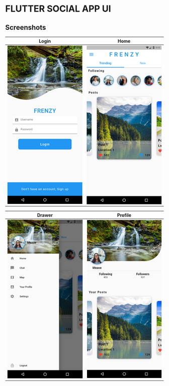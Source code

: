 # FLUTTER SOCIAL APP UI 



## Screenshots

|Login|Home|
|----------------------|--------------------|
|![](assets/login.png)|![](assets/home.png)|

|Drawer|Profile|
|----------------------|--------------------|
|![](assets/drawer.png)|![](assets/profile.png)|